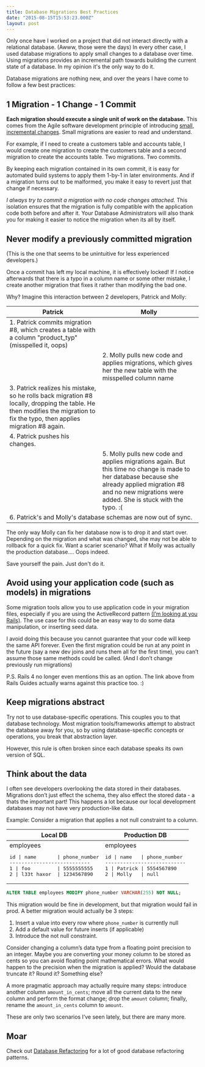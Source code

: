 ```yaml
---
title: Database Migrations Best Practices
date: "2015-08-15T15:53:23.000Z"
layout: post
---
```


Only once have I worked on a project that did not interact directly with a relational database.
(Awww, those were the days) In every other case, I used database migrations to apply small changes
to a database over time. Using migrations provides an incremental path towards building the current
state of a database. In my opinion it's the only way to do it.

Database migrations are nothing new, and over the years I have come to follow a few best practices:

<!-- more -->

## 1 Migration - 1 Change - 1 Commit

**Each migration should execute a single unit of work on the database.** This comes from the Agile
software development principle of introducing
[small, incremental changes](https://en.wikipedia.org/wiki/Agile_software_development#Iterative.2C_incremental_and_evolutionary).
Small migrations are easier to read and understand.

For example, if I need to create a customers table and accounts table, I would create one migration
to create the customers table and a second migration to create the accounts table. Two migrations.
Two commits.

By keeping each migration contained in its own commit, it is easy for automated build systems to
apply them 1-by-1 in later environments. And if a migration turns out to be malformed, you make it
easy to revert just that change if necessary.

_I always try to commit a migration with no code changes attached._ This isolation ensures that the
migration is fully compatible with the application code both before and after it. Your Database
Administrators will also thank you for making it easier to notice the migration when its all by
itself.

## Never modify a previously committed migration

(This is the one that seems to be unintuitive for less experienced developers.)

Once a commit has left my local machine, it is effectively locked! If I notice afterwards that there
is a typo in a column name or some other mistake, I create another migration that fixes it rather
than modifying the bad one.

Why? Imagine this interaction between 2 developers, Patrick and Molly:

<table>
  <thead>
    <tr>
      <th>Patrick</th>
      <th>Molly</th>
    </tr>
  </thead>
  <tbody>
    <tr>
      <td>1. Patrick commits migration #8, which creates a table with a column "product_typ" (misspelled it, oops)</td>
      <td></td>
    </tr>
    <tr>
      <td></td>
      <td>2. Molly pulls new code and applies migrations, which gives her the new table with the misspelled column name</td>
    </tr>
    <tr>
      <td>3. Patrick realizes his mistake, so he rolls back migration #8 locally, dropping the table. He then modifies the migration to fix the typo, then applies migration #8 again.</td>
      <td></td>
    </tr>
    <tr>
      <td>4. Patrick pushes his changes.</td>
      <td></td>
    </tr>
    <tr>
      <td></td>
      <td>5. Molly pulls new code and applies migrations again. But this time no change is made to her database because she already applied migration #8 and no new migrations were added. She is stuck with the typo. :(</td>
    </tr>
    <tr>
      <td colspan="2" class="center">6. Patrick's and Molly's database schemas are now out of sync.</td>
    </tr>
  </tbody>
</table>

The only way Molly can fix her database now is to drop it and start over. Depending on the migration
and what was changed, she may not be able to rollback for a quick fix. Want a scarier scenario? What
if Molly was actually the production database.... Oops indeed.

Save yourself the pain. Just don't do it.

## Avoid using your application code (such as models) in migrations

Some migration tools allow you to use application code in your migration files, especially if you
are using the ActiveRecord pattern
[(I’m looking at you Rails)](http://guides.rubyonrails.org/v3.2.8/migrations.html#using-models-in-your-migrations).
The use case for this could be an easy way to do some data manipulation, or inserting seed data.

I avoid doing this because you cannot guarantee that your code will keep the same API forever. Even
the first migration could be run at any point in the future (say a new dev joins and runs them all
for the first time), you can’t assume those same methods could be called. (And I don’t change
previously run migrations)

P.S. Rails 4 no longer even mentions this as an option. The link above from Rails Guides actually
warns against this practice too. :)

## Keep migrations abstract

Try not to use database-specific operations. This couples you to that database technology. Most
migration tools/frameworks attempt to abstract the database away for you, so by using
database-specific concepts or operations, you break that abstraction layer.

However, this rule is often broken since each database speaks its own version of SQL.

## Think about the data

I often see developers overlooking the data stored in their databases. Migrations don’t just effect
the schema, they also effect the stored data - a thats the important part! This happens a lot
because our local development databases may not have very production-like data.

Example: Consider a migration that applies a not null constraint to a column.

<table class="blog-table even">
  <thead>
    <tr>
      <th>Local DB</th>
      <th>Production DB</th>
    </tr>
  </thead>
  <tbody>
    <tr>
      <td>
employees
<pre>
id | name       | phone_number
---------------------------
1 | foo         | 5555555555
2 | l33t haxor  | 1234567890
</pre>
      </td>
      <td>
employees
<pre>
id | name   | phone_number
---------------------------
1 | Patrick | 5554567890
2 | Molly   | null
</pre>
      </td>
    </tr>
  </tbody>
</table>

```sql
ALTER TABLE employees MODIFY phone_number VARCHAR(255) NOT NULL;
```

This migration would be fine in development, but that migration would fail in prod. A better
migration would actually be 3 steps:

1. Insert a value into every row where `phone_number` is currently null
2. Add a default value for future inserts (if applicable)
3. Introduce the not null constraint.

Consider changing a column’s data type from a floating point precision to an integer. Maybe you are
converting your money column to be stored as cents so you can avoid floating point mathematical
errors. What would happen to the precision when the migration is applied? Would the database
truncate it? Round it? Something else?

A more pragmatic approach may actually require many steps: introduce another column
`amount_in_cents`; move all the current data to the new column and perform the format change; drop
the `amount` column; finally, rename the `amount_in_cents` column to `amount`.

These are only two scenarios I’ve seen lately, but there are many more.

## Moar

Check out [Database Refactoring](http://databaserefactoring.com/) for a lot of good database
refactoring patterns.
